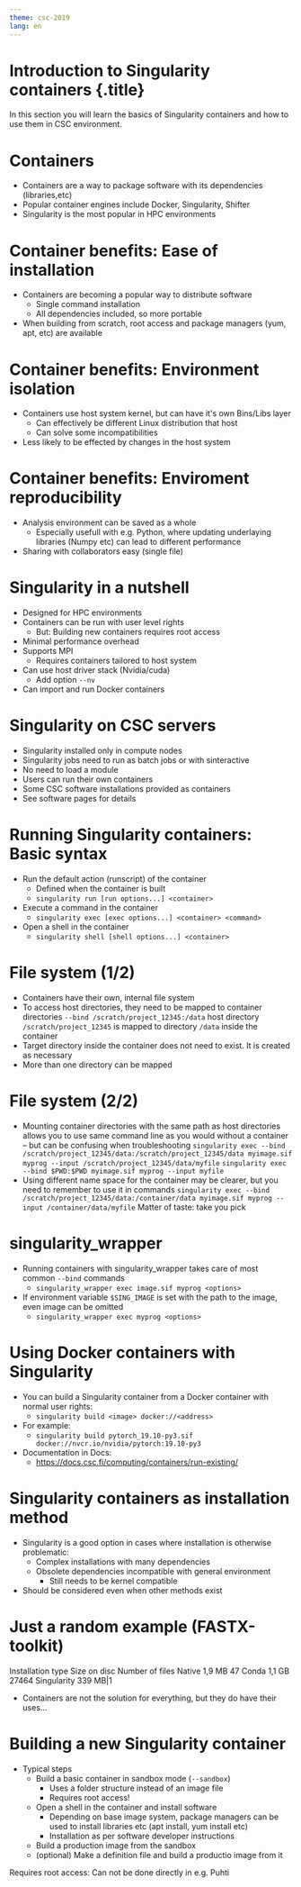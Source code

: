 ```yaml
---
theme: csc-2019
lang: en
---
```


# Introduction to Singularity containers {.title}

In this section you will learn the basics of Singularity containers
and how to use them in CSC environment.

# Containers
- Containers are a way to package software with its dependencies (libraries,etc)
- Popular container engines include Docker, Singularity, Shifter
- Singularity is the most popular in HPC environments

# Container benefits: Ease of installation
- Containers are becoming a popular way to distribute software
  - Single command installation
  - All dependencies included, so more portable
- When building from scratch, root access and package managers (yum, apt, etc) are available
 
 # Container benefits: Environment isolation
 - Containers use host system kernel, but can have it's own Bins/Libs layer
   - Can effectively be different Linux distribution that host
   - Can solve some incompatibilities
  - Less likely to be effected by changes in the host system
  
 # Container benefits: Enviroment reproducibility
 - Analysis environment can be saved as a whole
   - Especially usefull with e.g. Python, where updating underlaying libraries (Numpy etc) can lead to different performance  
 - Sharing with collaborators easy (single file)

# Singularity in a nutshell
- Designed for HPC environments
- Containers can be run with user level rights
  - But: Building new containers requires root access
- Minimal performance overhead
- Supports MPI
  - Requires containers tailored to host system
- Can use host driver stack (Nvidia/cuda)
  - Add option `--nv`
- Can import and run Docker containers

# Singularity on CSC servers
- Singularity installed only in compute nodes
- Singularity jobs need to run as batch jobs or with sinteractive
- No need to load a module
- Users can run their own containers
- Some CSC software installations provided as containers
- See software pages for details

# Running Singularity containers: Basic syntax
- Run the default action (runscript) of the container
  - Defined when the container is built
  - `singularity run [run options...] <container>`
- Execute a command in the container
  - `singularity exec [exec options...] <container> <command>`
- Open a shell in the container
  - `singularity shell [shell options...] <container>`

# File system (1/2)
- Containers have their own, internal file system
- To access host directories, they  need to be mapped to container directories
`--bind /scratch/project_12345:/data`
host directory `/scratch/project_12345` is mapped to
directory `/data` inside the container
- Target directory inside the container does not need to exist. It is created as
necessary
- More than one directory can be mapped

# File system (2/2)
- Mounting container directories with the same path as host directories allows you to
use same command line as you would without a container – but can be confusing
when troubleshooting
`singularity exec --bind /scratch/project_12345/data:/scratch/project_12345/data myimage.sif myprog --input /scratch/project_12345/data/myfile`
`singularity exec --bind $PWD:$PWD myimage.sif myprog --input myfile`
- Using different name space for the container may be clearer, but you need to remember to use it in commands
`singularity exec --bind /scratch/project_12345/data:/container/data myimage.sif myprog --input /container/data/myfile`
Matter of taste: take you pick

# singularity_wrapper
- Running containers with singularity_wrapper takes care of most common `--bind` commands
  - `singularity_wrapper exec image.sif myprog <options>`
- If environment variable `$SING_IMAGE` is set with the path to the image, even image can be omitted
  - `singularity_wrapper exec myprog <options>`

# Using Docker containers with Singularity
- You can build a Singularity container from a Docker container with normal user rights:
  - `singularity build <image> docker://<address>`
- For example:
  - `singularity build pytorch_19.10-py3.sif docker://nvcr.io/nvidia/pytorch:19.10-py3`
- Documentation in Docs:
  - https://docs.csc.fi/computing/containers/run-existing/

# Singularity containers as installation method
- Singularity is a good option in cases where installation is
otherwise problematic:
  - Complex installations with many dependencies
  - Obsolete dependencies incompatible with general environment
    - Still needs to be kernel compatible
- Should be considered even when other methods exist

# Just a random example (FASTX-toolkit)
Installation type Size on disc Number of files
Native 1,9 MB 47
Conda 1,1 GB 27464
Singularity 339 MB|1
- Containers are not the solution for everything, but they do have their uses…

# Building a new Singularity container
- Typical steps
  - Build a basic container in sandbox mode (`--sandbox`)
    - Uses a folder structure instead of an image file
    - Requires root access!
  - Open a shell in the container and install software
    - Depending on base image system, package managers can be used to install libraries etc (apt install, yum install etc)
    - Installation as per software developer instructions
  - Build a production image from the sandbox
  - (optional) Make a definition file and build a productio image from it

Requires root access: Can not be done directly in e.g. Puhti